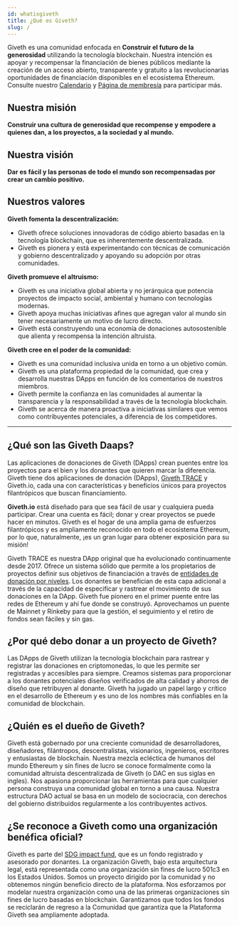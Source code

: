 ```yaml
---
id: whatisgiveth
title: ¿Qué es Giveth?
slug: /
---
```


Giveth es una comunidad enfocada en **Construir el futuro de la generosidad** utilizando la tecnología blockchain. Nuestra intención es apoyar y recompensar la financiación de bienes públicos mediante la creación de un acceso abierto, transparente y gratuito a las revolucionarias oportunidades de financiación disponibles en el ecosistema Ethereum. Consulte nuestro [Calendario](https://calendar.google.com/calendar/u/1?cid=Z2l2ZXRoZG90aW9AZ21haWwuY29t) y [Página de membresía](https://giveth.io/join) para participar más.

## Nuestra misión

**Construir una cultura de generosidad que recompense y empodere a quienes dan, a los proyectos, a la sociedad y al mundo.**

## Nuestra visión

**Dar es fácil y las personas de todo el mundo son recompensadas por crear un cambio positivo.**
## Nuestros valores

**Giveth fomenta la descentralización:**

- Giveth ofrece soluciones innovadoras de código abierto basadas en la tecnología blockchain, que es inherentemente descentralizada.
- Giveth es pionera y está experimentando con técnicas de comunicación y gobierno descentralizado y apoyando su adopción por otras comunidades.

**Giveth promueve el altruismo:**

* Giveth es una iniciativa global abierta y no jerárquica que potencia proyectos de impacto social, ambiental y humano con tecnologías modernas.
* Giveth apoya muchas iniciativas afines que agregan valor al mundo sin tener necesariamente un motivo de lucro directo.
* Giveth está construyendo una economía de donaciones autosostenible que alienta y recompensa la intención altruista.

**Giveth cree en el poder de la comunidad:**

* Giveth es una comunidad inclusiva unida en torno a un objetivo común.
* Giveth es una plataforma propiedad de la comunidad, que crea y desarrolla nuestras DApps en función de los comentarios de nuestros miembros.
* Giveth permite la confianza en las comunidades al aumentar la transparencia y la responsabilidad a través de la tecnología blockchain.
* Giveth se acerca de manera proactiva a iniciativas similares que vemos como contribuyentes potenciales, a diferencia de los competidores.

---

## **¿Qué son las Giveth Daaps?**

Las aplicaciones de donaciones de Giveth (DApps) crean puentes entre los proyectos para el bien y los donantes que quieren marcar la diferencia. Giveth tiene dos aplicaciones de donación (DApps), [Giveth TRACE](http://trace.giveth.io/) y Giveth.io, cada una con características y beneficios únicos para proyectos filantrópicos que buscan financiamiento.

**Giveth.io** está diseñado para que sea fácil de usar y cualquiera pueda participar. Crear una cuenta es fácil; donar y crear proyectos se puede hacer en minutos. Giveth es el hogar de una amplia gama de esfuerzos filantrópicos y es ampliamente reconocido en todo el ecosistema Ethereum, por lo que, naturalmente, ¡es un gran lugar para obtener exposición para su misión!

Giveth TRACE es nuestra DApp original que ha evolucionado continuamente desde 2017. Ofrece un sistema sólido que permite a los propietarios de proyectos definir sus objetivos de financiación a través de [entidades de donación por niveles](https://docs.giveth.io/dapps/entitiesAndRoles). Los donantes se benefician de esta capa adicional a través de la capacidad de especificar y rastrear el movimiento de sus donaciones en la DApp. Giveth fue pionero en el primer puente entre las redes de Ethereum y ahí fue donde se construyó. Aprovechamos un puente de Mainnet y Rinkeby para que la gestión, el seguimiento y el retiro de fondos sean fáciles y sin gas.

## **¿Por qué debo donar a un proyecto de Giveth?**

Las DApps de Giveth utilizan la tecnología blockchain para rastrear y registrar las donaciones en criptomonedas, lo que les permite ser registradas y accesibles para siempre. Creamos sistemas para proporcionar a los donantes potenciales diseños verificados de alta calidad y ahorros de diseño que retribuyen al donante. Giveth ha jugado un papel largo y crítico en el desarrollo de Ethereum y es uno de los nombres más confiables en la comunidad de blockchain.

## **¿Quién es el dueño de Giveth?**

Giveth está gobernado por una creciente comunidad de desarrolladores, diseñadores, filántropos, descentralistas, visionarios, ingenieros, escritores y entusiastas de blockchain. Nuestra mezcla ecléctica de humanos del mundo Ethereum y sin fines de lucro se conoce formalmente como la comunidad altruista descentralizada de Giveth (o DAC en sus siglas en ingles). Nos apasiona proporcionar las herramientas para que cualquier persona construya una comunidad global en torno a una causa. Nuestra estructura DAO actual se basa en un modelo de sociocracia, con derechos del gobierno distribuidos regularmente a los contribuyentes activos.

## **¿Se reconoce a Giveth como una organización benéfica oficial?**

Giveth es parte del [SDG impact fund](https://www.sdgimpactfund.org/), que es un fondo registrado y asesorado por donantes. La organización Giveth, bajo esta arquitectura legal, está representada como una organización sin fines de lucro 501c3 en los Estados Unidos. Somos un proyecto dirigido por la comunidad y no obtenemos ningún beneficio directo de la plataforma. Nos esforzamos por modelar nuestra organización como una de las primeras organizaciones sin fines de lucro basadas en blockchain. Garantizamos que todos los fondos se reciclarán de regreso a la Comunidad que garantiza que la Plataforma Giveth sea ampliamente adoptada.

